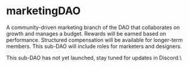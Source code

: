 # marketingDAO

A community-driven marketing branch of the DAO that collaborates on growth and manages a budget. Rewards will be earned based on performance. Structured compensation will be available for longer-term members. This sub-DAO will include roles for marketers and designers.

This sub-DAO has not yet launched, stay tuned for updates in Discord.\
